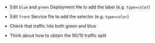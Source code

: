 - Edit `blue` and `green` Deployment file to add the label (e.g. `type=color`)

- Edit `front` Service file to add the selector (e.g. `type=color`)

- Check that traffic hits both green and blue

- Think about how to obtain the 90/10 traffic split
